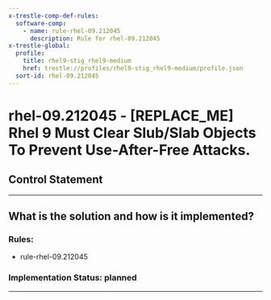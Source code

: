 ```yaml
---
x-trestle-comp-def-rules:
  software-comp:
    - name: rule-rhel-09.212045
      description: Rule for rhel-09.212045
x-trestle-global:
  profile:
    title: rhel9-stig_rhel9-medium
    href: trestle://profiles/rhel9-stig_rhel9-medium/profile.json
  sort-id: rhel-09.212045
---
```


# rhel-09.212045 - \[REPLACE_ME\] Rhel 9 Must Clear Slub/Slab Objects To Prevent Use-After-Free Attacks.

## Control Statement

______________________________________________________________________

## What is the solution and how is it implemented?

<!-- For implementation status enter one of: implemented, partial, planned, alternative, not-applicable -->

<!-- Note that the list of rules under ### Rules: is read-only and changes will not be captured after assembly to JSON -->

<!-- Add control implementation description here for control: rhel-09.212045 -->

### Rules:

  - rule-rhel-09.212045

### Implementation Status: planned

______________________________________________________________________
